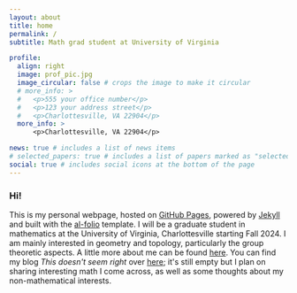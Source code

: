 ```yaml
---
layout: about
title: home
permalink: /
subtitle: Math grad student at University of Virginia

profile:
  align: right
  image: prof_pic.jpg
  image_circular: false # crops the image to make it circular
  # more_info: >
  #   <p>555 your office number</p>
  #   <p>123 your address street</p>
  #   <p>Charlottesville, VA 22904</p>
  more_info: >
      <p>Charlottesville, VA 22904</p>

news: true # includes a list of news items
# selected_papers: true # includes a list of papers marked as "selected={true}"
social: true # includes social icons at the bottom of the page
---
```


### Hi!

This is my personal webpage, hosted on [GitHub Pages](https://pages.github.com/), powered by [Jekyll](https://jekyllrb.com/) and built with the [al-folio](https://github.com/alshedivat/al-folio) template. I will be a graduate student in mathematics at the University of Virginia, Charlottesville starting Fall 2024. I am mainly interested in geometry and topology, particularly the group theoretic aspects. A little more about me can be found [here](/people "about me"). You can find my blog _This doesn't seem right_ over [here](/blog "my blog"); it's still empty but I plan on sharing interesting math I come across, as well as some thoughts about my non-mathematical interests. 